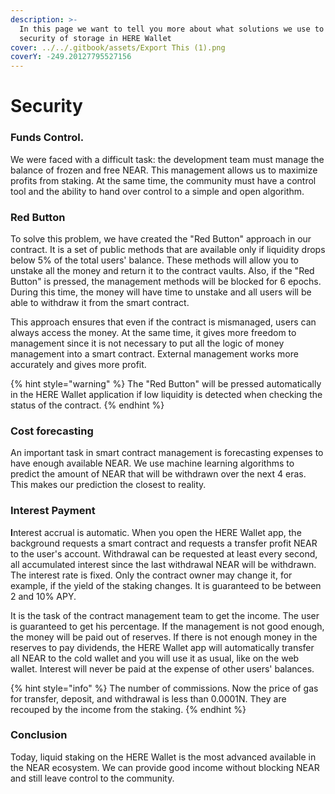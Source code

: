 ```yaml
---
description: >-
  In this page we want to tell you more about what solutions we use to ensure
  security of storage in HERE Wallet
cover: ../../.gitbook/assets/Export This (1).png
coverY: -249.20127795527156
---
```


# Security

### Funds Control.

We were faced with a difficult task: the development team must manage the balance of frozen and free NEAR. This management allows us to maximize profits from staking. At the same time, the community must have a control tool and the ability to hand over control to a simple and open algorithm.

### Red Button

To solve this problem, we have created the "Red Button" approach in our contract. It is a set of public methods that are available only if liquidity drops below 5% of the total users' balance. These methods will allow you to unstake all the money and return it to the contract vaults. Also, if the "Red Button" is pressed, the management methods will be blocked for 6 epochs. During this time, the money will have time to unstake and all users will be able to withdraw it from the smart contract.

This approach ensures that even if the contract is mismanaged, users can always access the money. At the same time, it gives more freedom to management since it is not necessary to put all the logic of money management into a smart contract. External management works more accurately and gives more profit.

{% hint style="warning" %}
The "Red Button" will be pressed automatically in the HERE Wallet application if low liquidity is detected when checking the status of the contract.
{% endhint %}

### **Cost forecasting**

An important task in smart contract management is forecasting expenses to have enough available NEAR. We use machine learning algorithms to predict the amount of NEAR that will be withdrawn over the next 4 eras. This makes our prediction the closest to reality.

### Interest Payment

**I**nterest accrual is automatic. When you open the HERE Wallet app, the background requests a smart contract and requests a transfer profit NEAR to the user's account. Withdrawal can be requested at least every second, all accumulated interest since the last withdrawal NEAR will be withdrawn. The interest rate is fixed. Only the contract owner may change it, for example, if the yield of the staking changes. It is guaranteed to be between 2 and 10% APY.

It is the task of the contract management team to get the income. The user is guaranteed to get his percentage. If the management is not good enough, the money will be paid out of reserves. If there is not enough money in the reserves to pay dividends, the HERE Wallet app will automatically transfer all NEAR to the cold wallet and you will use it as usual, like on the web wallet. Interest will never be paid at the expense of other users' balances.

{% hint style="info" %}
The number of commissions. Now the price of gas for transfer, deposit, and withdrawal is less than 0.0001N. They are recouped by the income from the staking.
{% endhint %}

### Conclusion

Today, liquid staking on the HERE Wallet is the most advanced available in the NEAR ecosystem. We can provide good income without blocking NEAR and still leave control to the community.
